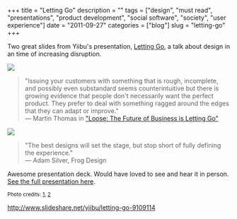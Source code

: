 +++
title = "Letting Go"
description = ""
tags = ["design", "must read", "presentations", "product development", "social software", "society", "user experience"]
date = "2011-09-27"
categories = ["blog"]
slug = "letting-go"
+++



<p>Two great slides from Yiibu's presentation, <a href="http://www.slideshare.net/yiibu/letting-go-9109114" rel="nofollow">Letting Go</a>, a talk about design in an time of increasing disruption.</p>
<div class="screenshot"><img src="http://farm7.static.flickr.com/6170/6188891324_71eb68e152_z.jpg" /></div>
<blockquote><p>"Issuing your customers with something that is rough, incomplete, and possibly even substandard seems counterintuitive but there is growing evidence that people don't necessarily want the perfect product. They prefer to deal with something ragged around the edges that they can adapt or improve."<br />
&#8212;  Martin Thomas in <a href="http://www.amazon.com/Loose-Future-Business-Letting-Go/dp/0755361555" rel="nofollow">"Loose: The Future of Business is Letting Go"</a> </p></blockquote>
<div class="screenshot"><img src="http://farm7.static.flickr.com/6127/6189715023_b5fc1f1b73_z.jpg" /></div>
<blockquote><p>"The best designs will set the stage, but stop short of fully defining the experience."<br />
&#8212; Adam Silver, Frog Design</p></blockquote>
<p>Awesome presentation deck. Would have loved to see and hear it in person. <a href="http://www.slideshare.net/yiibu/letting-go-9109114">See the full presentation here</a>.</p>
<p><small>Photo credits: <a href="http://flickr.com/photos/tiseb/13541804">1</a>, <a href="http://flickr.com/photos/hodac/2243470147">2</a></small></p>
    
  <a href="http://www.slideshare.net/yiibu/letting-go-9109114">http://www.slideshare.net/yiibu/letting-go-9109114</a>
